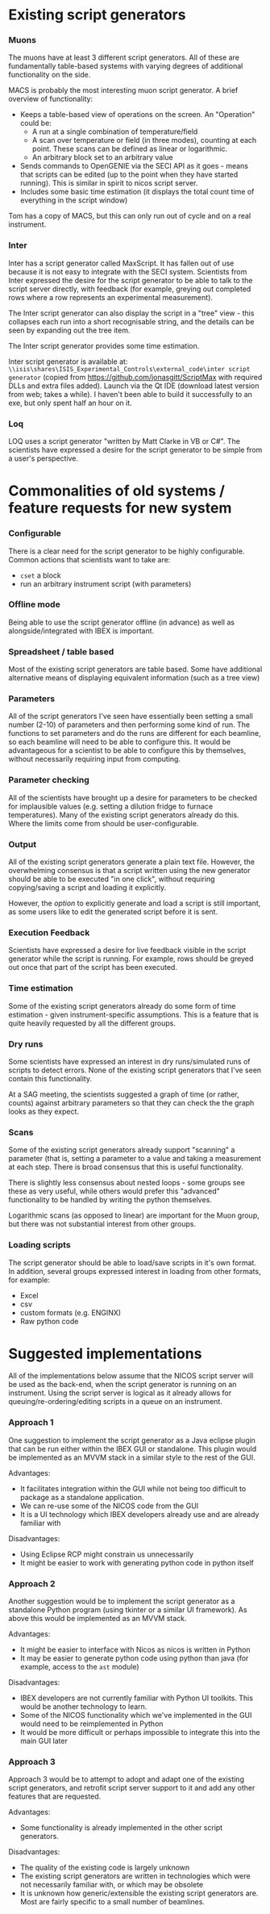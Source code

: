 # Existing script generators

### Muons

The muons have at least 3 different script generators. All of these are fundamentally table-based systems with varying degrees of additional functionality on the side.

MACS is probably the most interesting muon script generator. A brief overview of functionality:
- Keeps a table-based view of operations on the screen. An "Operation" could be:
  * A run at a single combination of temperature/field
  * A scan over temperature or field (in three modes), counting at each point. These scans can be defined as linear or logarithmic.
  * An arbitrary block set to an arbitrary value
- Sends commands to OpenGENIE via the SECI API as it goes - means that scripts can be edited (up to the point when they have started running). This is similar in spirit to nicos script server.
- Includes some basic time estimation (it displays the total count time of everything in the script window)

Tom has a copy of MACS, but this can only run out of cycle and on a real instrument.

### Inter

Inter has a script generator called MaxScript. It has fallen out of use because it is not easy to integrate with the SECI system. Scientists from Inter expressed the desire for the script generator to be able to talk to the script server directly, with feedback (for example, greying out completed rows where a row represents an experimental measurement).

The Inter script generator can also display the script in a "tree" view - this collapses each run into a short recognisable string, and the details can be seen by expanding out the tree item.

The Inter script generator provides some time estimation.

Inter script generator is available at: `\\isis\shares\ISIS_Experimental_Controls\external_code\inter script generator` (copied from https://github.com/jonasgitt/ScriptMax with required DLLs and extra files added). Launch via the Qt IDE (download latest version from web; takes a while). I haven't been able to build it successfully to an exe, but only spent half an hour on it.

### Loq

LOQ uses a script generator "written by Matt Clarke in VB or C#". The scientists have expressed a desire for the script generator to be simple from a user's perspective.

# Commonalities of old systems / feature requests for new system

### Configurable

There is a clear need for the script generator to be highly configurable. Common actions that scientists want to take are:
- `cset` a block
- run an arbitrary instrument script (with parameters)

### Offline mode

Being able to use the script generator offline (in advance) as well as alongside/integrated with IBEX is important.

### Spreadsheet / table based

Most of the existing script generators are table based. Some have additional alternative means of displaying equivalent information (such as a tree view)

### Parameters

All of the script generators I've seen have essentially been setting a small number (2-10) of parameters and then performing some kind of run. The functions to set parameters and do the runs are different for each beamline, so each beamline will need to be able to configure this. It would be advantageous for a scientist to be able to configure this by themselves, without necessarily requiring input from computing.

### Parameter checking

All of the scientists have brought up a desire for parameters to be checked for implausible values (e.g. setting a dilution fridge to furnace temperatures). Many of the existing script generators already do this. Where the limits come from should be user-configurable.

### Output

All of the existing script generators generate a plain text file. However, the overwhelming consensus is that a script written using the new generator should be able to be executed "in one click", without requiring copying/saving a script and loading it explicitly.

However, the *option* to explicitly generate and load a script is still important, as some users like to edit the generated script before it is sent.

### Execution Feedback

Scientists have expressed a desire for live feedback visible in the script generator while the script is running. For example, rows should be greyed out once that part of the script has been executed.

### Time estimation

Some of the existing script generators already do some form of time estimation - given instrument-specific assumptions. This is a feature that is quite heavily requested by all the different groups.

### Dry runs

Some scientists have expressed an interest in dry runs/simulated runs of scripts to detect errors. None of the existing script generators that I've seen contain this functionality.

At a SAG meeting, the scientists suggested a graph of time (or rather, counts) against arbitrary parameters so that they can check the the graph looks as they expect.

### Scans

Some of the existing script generators already support "scanning" a parameter (that is, setting a parameter to a value and taking a measurement at each step. There is broad consensus that this is useful functionality.

There is slightly less consensus about nested loops - some groups see these as very useful, while others would prefer this "advanced" functionality to be handled by writing the python themselves.

Logarithmic scans (as opposed to linear) are important for the Muon group, but there was not substantial interest from other groups.

### Loading scripts

The script generator should be able to load/save scripts in it's own format. In addition, several groups expressed interest in loading from other formats, for example:
- Excel
- csv
- custom formats (e.g. ENGINX)
- Raw python code

# Suggested implementations

All of the implementations below assume that the NICOS script server will be used as the back-end, when the script generator is running on an instrument. Using the script server is logical as it already allows for queuing/re-ordering/editing scripts in a queue on an instrument.

### Approach 1

One suggestion to implement the script generator as a Java eclipse plugin that can be run either within the IBEX GUI or standalone. This plugin would be implemented as an MVVM stack in a similar style to the rest of the GUI.

Advantages:
- It facilitates integration within the GUI while not being too difficult to package as a standalone application.
- We can re-use some of the NICOS code from the GUI
- It is a UI technology which IBEX developers already use and are already familiar with

Disadvantages:
- Using Eclipse RCP might constrain us unnecessarily
- It might be easier to work with generating python code in python itself

### Approach 2

Another suggestion would be to implement the script generator as a standalone Python program (using tkinter or a similar UI framework). As above this would be implemented as an MVVM stack.

Advantages:
- It might be easier to interface with Nicos as nicos is written in Python
- It may be easier to generate python code using python than java (for example, access to the `ast` module)

Disadvantages:
- IBEX developers are not currently familiar with Python UI toolkits. This would be another technology to learn.
- Some of the NICOS functionality which we've implemented in the GUI would need to be reimplemented in Python
- It would be more difficult or perhaps impossible to integrate this into the main GUI later

### Approach 3

Approach 3 would be to attempt to adopt and adapt one of the existing script generators, and retrofit script server support to it and add any other features that are requested.

Advantages:
- Some functionality is already implemented in the other script generators.

Disadvantages:
- The quality of the existing code is largely unknown
- The existing script generators are written in technologies which were not necessarily familiar with, or which may be obsolete
- It is unknown how generic/extensible the existing script generators are. Most are fairly specific to a small number of beamlines.